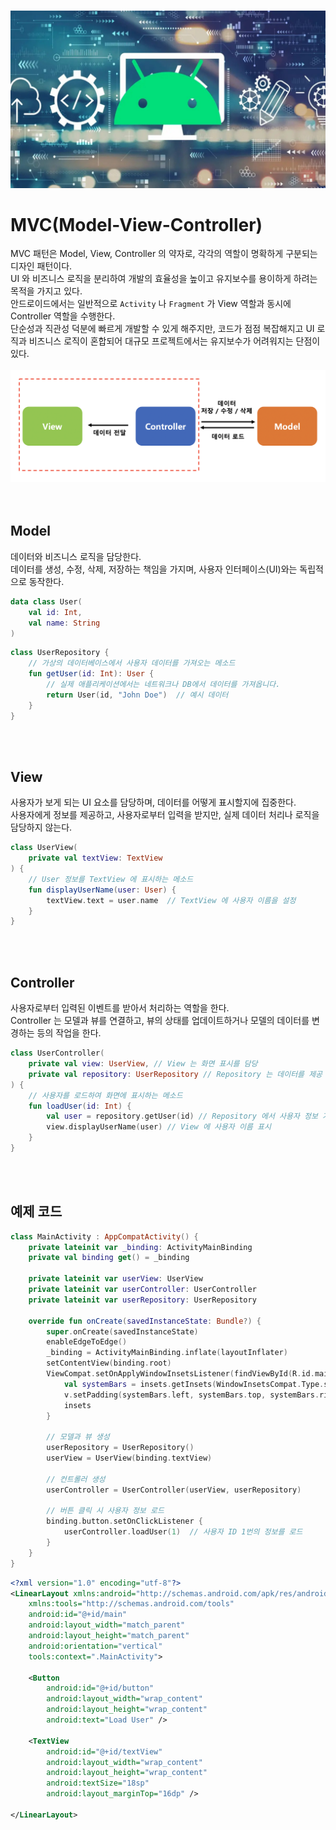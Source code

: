 <br/>![architecture](./architecture.png)<br/>
# MVC(Model-View-Controller)
MVC 패턴은 Model, View, Controller 의 약자로, 각각의 역할이 명확하게 구분되는 디자인 패턴이다.<br/>
UI 와 비즈니스 로직을 분리하여 개발의 효율성을 높이고 유지보수를 용이하게 하려는 목적을 가지고 있다.<br/>
안드로이드에서는 일반적으로 `Activity` 나 `Fragment` 가 View 역할과 동시에 Controller 역할을 수행한다.<br/>
단순성과 직관성 덕분에 빠르게 개발할 수 있게 해주지만, 코드가 점점 복잡해지고 UI 로직과 비즈니스 로직이 혼합되어 대규모 프로젝트에서는 유지보수가 어려워지는 단점이 있다.<br/>
<br/>![mvc](./mvc.png)<br/>
<br/>
<br/>

## Model
데이터와 비즈니스 로직을 담당한다.<br/>
데이터를 생성, 수정, 삭제, 저장하는 책임을 가지며, 사용자 인터페이스(UI)와는 독립적으로 동작한다.<br/>

```kotlin
data class User(
    val id: Int,
    val name: String
)
```
```kotlin
class UserRepository {
    // 가상의 데이터베이스에서 사용자 데이터를 가져오는 메소드
    fun getUser(id: Int): User {
        // 실제 애플리케이션에서는 네트워크나 DB에서 데이터를 가져옵니다.
        return User(id, "John Doe")  // 예시 데이터
    }
}
```
<br/>
<br/>

## View
사용자가 보게 되는 UI 요소를 담당하며, 데이터를 어떻게 표시할지에 집중한다.<br/>
사용자에게 정보를 제공하고, 사용자로부터 입력을 받지만, 실제 데이터 처리나 로직을 담당하지 않는다.<br/>

```kotlin
class UserView(
    private val textView: TextView
) {
    // User 정보를 TextView 에 표시하는 메소드
    fun displayUserName(user: User) {
        textView.text = user.name  // TextView 에 사용자 이름을 설정
    }
}
```
<br/>
<br/>

## Controller
사용자로부터 입력된 이벤트를 받아서 처리하는 역할을 한다.<br/>
Controller 는 모델과 뷰를 연결하고, 뷰의 상태를 업데이트하거나 모델의 데이터를 변경하는 등의 작업을 한다.<br/>

```kotlin
class UserController(
    private val view: UserView, // View 는 화면 표시를 담당
    private val repository: UserRepository // Repository 는 데이터를 제공
) {
    // 사용자를 로드하여 화면에 표시하는 메소드
    fun loadUser(id: Int) {
        val user = repository.getUser(id) // Repository 에서 사용자 정보 가져오기
        view.displayUserName(user) // View 에 사용자 이름 표시
    }
}
```
<br/>
<br/>

## 예제 코드
```kotlin
class MainActivity : AppCompatActivity() {
    private lateinit var _binding: ActivityMainBinding
    private val binding get() = _binding

    private lateinit var userView: UserView
    private lateinit var userController: UserController
    private lateinit var userRepository: UserRepository

    override fun onCreate(savedInstanceState: Bundle?) {
        super.onCreate(savedInstanceState)
        enableEdgeToEdge()
        _binding = ActivityMainBinding.inflate(layoutInflater)
        setContentView(binding.root)
        ViewCompat.setOnApplyWindowInsetsListener(findViewById(R.id.main)) { v, insets ->
            val systemBars = insets.getInsets(WindowInsetsCompat.Type.systemBars())
            v.setPadding(systemBars.left, systemBars.top, systemBars.right, systemBars.bottom)
            insets
        }

        // 모델과 뷰 생성
        userRepository = UserRepository()
        userView = UserView(binding.textView)

        // 컨트롤러 생성
        userController = UserController(userView, userRepository)

        // 버튼 클릭 시 사용자 정보 로드
        binding.button.setOnClickListener {
            userController.loadUser(1)  // 사용자 ID 1번의 정보를 로드
        }
    }
}
```
```xml
<?xml version="1.0" encoding="utf-8"?>
<LinearLayout xmlns:android="http://schemas.android.com/apk/res/android"
    xmlns:tools="http://schemas.android.com/tools"
    android:id="@+id/main"
    android:layout_width="match_parent"
    android:layout_height="match_parent"
    android:orientation="vertical"
    tools:context=".MainActivity">

    <Button
        android:id="@+id/button"
        android:layout_width="wrap_content"
        android:layout_height="wrap_content"
        android:text="Load User" />

    <TextView
        android:id="@+id/textView"
        android:layout_width="wrap_content"
        android:layout_height="wrap_content"
        android:textSize="18sp"
        android:layout_marginTop="16dp" />

</LinearLayout>
```